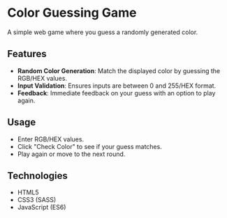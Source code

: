 
# Color Guessing Game

A simple web game where you guess a randomly generated color.

## Features

- **Random Color Generation**: Match the displayed color by guessing the RGB/HEX values.
- **Input Validation**: Ensures inputs are between 0 and 255/HEX format.
- **Feedback**: Immediate feedback on your guess with an option to play again.

## Usage
- Enter RGB/HEX values.
- Click "Check Color" to see if your guess matches.
- Play again or move to the next round.

## Technologies
- HTML5
- CSS3 (SASS)
- JavaScript (ES6)
